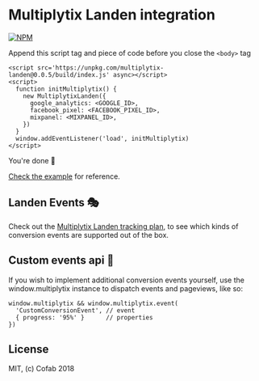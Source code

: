Multiplytix Landen integration
==============================

[![NPM](https://img.shields.io/npm/v/multiplytix-landen.svg)](https://www.npmjs.com/package/multiplytix-landen)

Append this script tag and piece of code before you close the `<body>` tag

```
<script src='https://unpkg.com/multiplytix-landen@0.0.5/build/index.js' async></script>
<script>
  function initMultiplytix() {
    new MultiplytixLanden({
      google_analytics: <GOOGLE_ID>,
      facebook_pixel: <FACEBOOK_PIXEL_ID>,
      mixpanel: <MIXPANEL_ID>,
    })
  }
  window.addEventListener('load', initMultiplytix)
</script>
```

You're done 🎉

[Check the example](https://github.com/cofablab/multiplytix-landen/blob/master/example/index.html#L436) for reference.

## Landen Events 🎭

Check out the [Multiplytix Landen tracking plan](https://github.com/cofablab/multiplytix-landen/blob/master/TRACKING_PLAN.md), to see which kinds of conversion events are supported out of the box.

## Custom events api 🛂

If you wish to implement additional conversion events yourself, use the window.multiplytix instance to dispatch events and pageviews, like so:

```
window.multiplytix && window.multiplytix.event(
  'CustomConversionEvent', // event
  { progress: '95%' }      // properties
})
```

## License

MIT, (c) Cofab 2018
